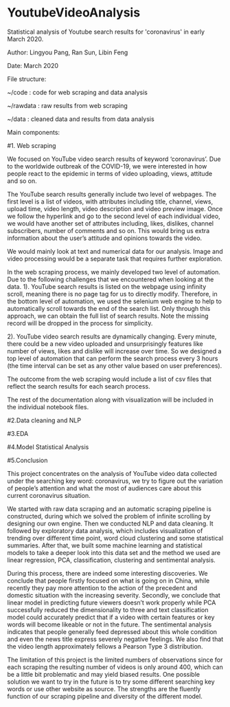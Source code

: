 # YoutubeVideoAnalysis

Statistical analysis of Youtube search results for 'coronavirus' in early March 2020.

Author: Lingyou Pang, Ran Sun, Libin Feng

Date: March 2020

File structure:

~/code : code for web scraping and data analysis

~/rawdata : raw results from web scraping

~/data : cleaned data and results from data analysis

Main components:


#1. Web scraping

We focused on YouTube video search results of keyword ‘coronavirus’. Due to the worldwide outbreak of the COVID-19, we were interested in how people react to the epidemic in terms of video uploading, views, attitude and so on.

The YouTube search results generally include two level of webpages. The first level is a list of videos, with attributes including title, channel, views, upload time, video length, video description and video preview image. Once we follow the hyperlink and go to the second level of each individual video, we would have another set of attributes including, likes, dislikes, channel subscribers, number of comments and so on. This would bring us extra information about the user’s attitude and opinions towards the video. 

We would mainly look at text and numerical data for our analysis. Image and video processing would be a separate task that requires further exploration.

In the web scraping process, we mainly developed two level of automation. Due to the following challenges that we encountered when looking at the data.
1). YouTube search results is listed on the webpage using infinity scroll, meaning there is no page tag for us to directly modify. Therefore, in the bottom level of automation, we used the selenium web engine to help to automatically scroll towards the end of the search list. Only through this approach, we can obtain the full list of search results. Note the missing record will be dropped in the process for simplicity. 

2). YouTube video search results are dynamically changing. Every minute, there could be a new video uploaded and unsurprisingly features like number of views, likes and dislike will increase over time. So we designed a top level of automation that can perform the search process every 3 hours (the time interval can be set as any other value based on user preferences).

The outcome from the web scraping would include a list of csv files that reflect the search results for each search process. 

The rest of the documentation along with visualization will be included in the individual notebook files.

#2.Data cleaning and NLP

#3.EDA

#4.Model Statistical Analysis

#5.Conclusion

This project concentrates on the analysis of YouTube video data collected under the searching key word: coronavirus, we try to figure out the variation of people’s attention and what the most of audiences care about this current coronavirus situation. 

We started with raw data scraping and an automatic scraping pipeline is constructed, during which we solved the problem of infinite scrolling by designing our own engine. Then we conducted NLP and data cleaning. It followed by exploratory data analysis, which includes visualization of trending over different time point, word cloud clustering and some statistical summaries. After that, we built some machine learning and statistical models to take a deeper look into this data set and the method we used are linear regression, PCA, classification, clustering and sentimental analysis. 

During this process, there are indeed some interesting discoveries. We conclude that people firstly focused on what is going on in China, while recently they pay more attention to the action of the precedent and domestic situation with the increasing severity. Secondly, we conclude that linear model in predicting future viewers doesn’t work properly while PCA successfully reduced the dimensionality to three and text classification model could accurately predict that if a video with certain features or key words will become likeable or not in the future. The sentimental analysis indicates that people generally feed depressed about this whole condition and even the news title express severely negative feelings. We also find that the video length approximately fellows a Pearson Type 3 distribution.

The limitation of this project is the limited numbers of observations since for each scraping the resulting number of videos is only around 400, which can be a little bit problematic and may yield biased results. One possible solution we want to try in the future is to try some different searching key words or use other website as source. The strengths are the fluently function of our scraping pipeline and diversity of the different model.



